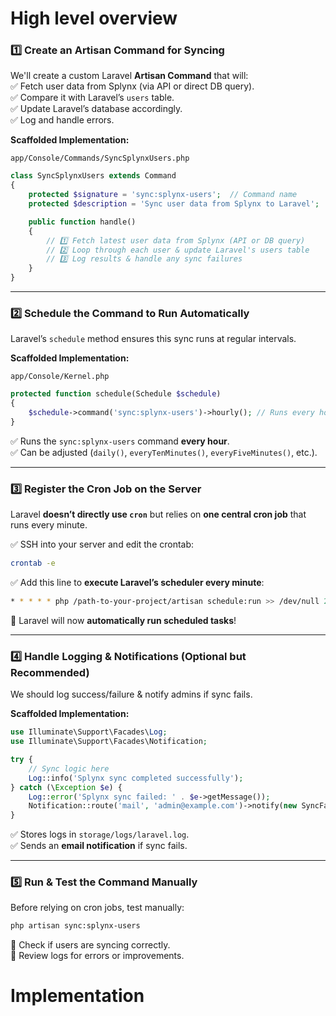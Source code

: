 # High level overview

### **1️⃣ Create an Artisan Command for Syncing**  
We'll create a custom Laravel **Artisan Command** that will:  
✅ Fetch user data from Splynx (via API or direct DB query).  
✅ Compare it with Laravel’s `users` table.  
✅ Update Laravel’s database accordingly.  
✅ Log and handle errors.  

**Scaffolded Implementation:**  
```
app/Console/Commands/SyncSplynxUsers.php
```
```php
class SyncSplynxUsers extends Command
{
    protected $signature = 'sync:splynx-users';  // Command name
    protected $description = 'Sync user data from Splynx to Laravel';

    public function handle()
    {
        // 1️⃣ Fetch latest user data from Splynx (API or DB query)
        // 2️⃣ Loop through each user & update Laravel's users table
        // 3️⃣ Log results & handle any sync failures
    }
}
```

---

### **2️⃣ Schedule the Command to Run Automatically**  
Laravel’s `schedule` method ensures this sync runs at regular intervals.

**Scaffolded Implementation:**  
```
app/Console/Kernel.php
```
```php
protected function schedule(Schedule $schedule)
{
    $schedule->command('sync:splynx-users')->hourly(); // Runs every hour
}
```
✅ Runs the `sync:splynx-users` command **every hour**.  
✅ Can be adjusted (`daily()`, `everyTenMinutes()`, `everyFiveMinutes()`, etc.).  

---

### **3️⃣ Register the Cron Job on the Server**  
Laravel **doesn’t directly use `cron`** but relies on **one central cron job** that runs every minute.

✅ SSH into your server and edit the crontab:  
```sh
crontab -e
```
✅ Add this line to **execute Laravel’s scheduler every minute**:  
```sh
* * * * * php /path-to-your-project/artisan schedule:run >> /dev/null 2>&1
```
🚀 Laravel will now **automatically run scheduled tasks**!

---

### **4️⃣ Handle Logging & Notifications (Optional but Recommended)**  
We should log success/failure & notify admins if sync fails.

**Scaffolded Implementation:**  
```php
use Illuminate\Support\Facades\Log;
use Illuminate\Support\Facades\Notification;

try {
    // Sync logic here
    Log::info('Splynx sync completed successfully');
} catch (\Exception $e) {
    Log::error('Splynx sync failed: ' . $e->getMessage());
    Notification::route('mail', 'admin@example.com')->notify(new SyncFailedNotification($e));
}
```
✅ Stores logs in `storage/logs/laravel.log`.  
✅ Sends an **email notification** if sync fails.

---

### **5️⃣ Run & Test the Command Manually**  
Before relying on cron jobs, test manually:  
```sh
php artisan sync:splynx-users
```
🔹 Check if users are syncing correctly.  
🔹 Review logs for errors or improvements.  

# Implementation
